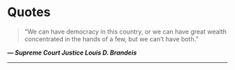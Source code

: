 # Quotes

> “We can have democracy in this country, or we can have great wealth concentrated in the hands of a few, but we can’t have both.” 

***— Supreme Court Justice Louis D. Brandeis***

----




